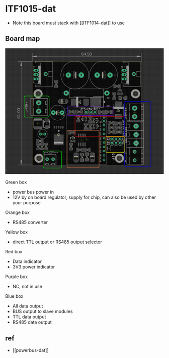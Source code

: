 
# ITF1015-dat

- Note this board must stack with [[ITF1014-dat]] to use

## Board map 

![](2024-08-28-14-37-22.png)

Green box 
- power bus power in 
- 12V by on board regulator, supply for chip, can also be used by other your purpose

Orange box 
- RS485 converter 

Yellow box
- direct TTL output or RS485 output selector 

Red box 
- Data indicator 
- 3V3 power indicator 

Purple box
- NC, not in use

Blue box
- All data output
- BUS output to slave modules 
- TTL data output 
- RS485 data output 


## ref 

- [[powerbus-dat]]
